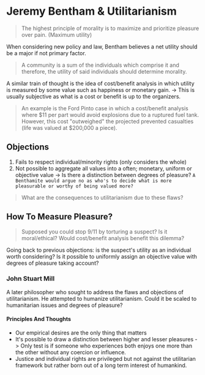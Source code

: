 # Jeremy Bentham & Utilitarianism

>The highest principle of morality is to maximize and prioritize pleasure over pain. (Maximum utility)

When considering new policy and law, Bentham believes a net utility should be a major if not primary factor.

>A community is a sum of the individuals which comprise it and therefore, the utility of said individuals should determine morality.

A similar train of thought is the idea of cost/benefit analysis in which utility is measured by some value such as happiness or monetary gain.
	-> This is usually subjective as what is a cost or benefit is up to the organizers.
>An example is the Ford Pinto case in which a cost/benefit analysis where $11 per part would avoid explosions due to a ruptured fuel tank. However, this cost "outweighed" the projected prevented casualties (life was valued at $200,000 a piece). 

## Objections
1. Fails to respect individual/minority rights (only considers the whole)
2. Not possible to aggregate all values into a often; monetary, uniform or objective value
		-> Is there a distinction between degrees of pleasure? `A Benthamite would argue no as who's to decide what is more pleasurable or worthy of being valued more?`
>What are the consequences to utilitarianism due to these flaws?

## How To Measure Pleasure?

>Supposed you could stop 9/11 by torturing a suspect? Is it moral/ethical? Would cost/benefit analysis benefit this dilemma?

Going back to previous objections: is the suspect's utility as an individual worth considering? Is it possible to uniformly assign an objective value with degrees of pleasure taking account?

### John Stuart Mill

A later philosopher who sought to address the flaws and objections of utilitarianism. He attempted to humanize utilitarianism. Could it be scaled to humanitarian issues and degrees of pleasure? 

#### Principles And Thoughts
- Our empirical desires are the only thing that matters
- It's possible to draw a distinction between higher and lesser pleasures
	-> Only test is if someone who experiences both enjoys one more than the other without any coercion or influence.
- Justice and individual rights are privileged but not against the utilitarian framework but rather born out of a long term interest of humankind. 